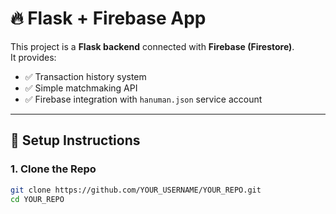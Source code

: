 # 🔥 Flask + Firebase App

This project is a **Flask backend** connected with **Firebase (Firestore)**.  
It provides:
- ✅ Transaction history system  
- ✅ Simple matchmaking API  
- ✅ Firebase integration with `hanuman.json` service account  

---

## 🚀 Setup Instructions

### 1. Clone the Repo
```bash
git clone https://github.com/YOUR_USERNAME/YOUR_REPO.git
cd YOUR_REPO
